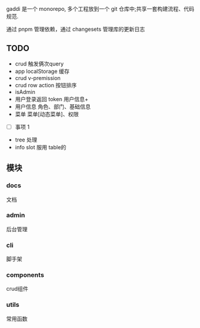gaddi 是一个 monorepo, 多个工程放到一个 git 仓库中;共享一套构建流程、代码规范.

通过 pnpm 管理依赖，通过 changesets 管理库的更新日志

## TODO
- crud 触发俩次query
- app localStorage 缓存
- crud v-premission
- crud row action 按钮排序
- isAdmin
- 用户登录返回 token 用户信息+
- 用户信息 角色、部门、基础信息
- 菜单 菜单[动态菜单]、权限
- [ ] 事项 1
- tree 处理
- info slot 服用 table的

## 模块
### docs
文档

### admin
后台管理

### cli
脚手架

### components
crud组件

### utils
常用函数


